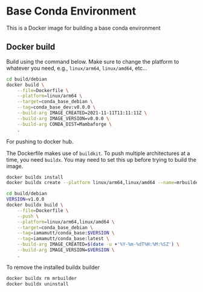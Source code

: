 # Base Conda Environment

This is a Docker image for building a base conda environment

## Docker build

Build using the command below. Make sure to change the platform to whatever you need, e.g., `linux/arm64`, `linux/amd64`, etc...

```bash
cd build/debian
docker build \
    --file=Dockerfile \
    --platform=linux/arm64 \
    --target=conda_base_debian \
    --tag=conda_base_dev:v0.0.0 \
    --build-arg IMAGE_CREATED=2021-11-11T11:11:11Z \
    --build-arg IMAGE_VERSION=v0.0.0 \
    --build-arg CONDA_DIST=Mambaforge \
    .
```

For pushing to docker hub.

The Dockerfile makes use of `buildkit`. To push multiple architectures at a time, you need `buildx`. You may need to set this up before trying to build the image.

```bash
docker buildx install
docker buildx create --platform linux/arm64,linux/amd64 --name=mrbuilder --use
```

```bash
cd build/debian
VERSION=v1.0.0
docker buildx build \
    --file=Dockerfile \
    --push \
    --platform=linux/arm64,linux/amd64 \
    --target=conda_base_debian \
    --tag=iamamutt/conda_base:$VERSION \
    --tag=iamamutt/conda_base:latest \
    --build-arg IMAGE_CREATED=$(date -u +'%Y-%m-%dT%H:%M:%SZ') \
    --build-arg IMAGE_VERSION=$VERSION \
    .
```

To remove the installed buildx builder
    
```bash
docker buildx rm mrbuilder
docker buildx uninstall
```

<!-- 
#> git tag -a v1.0.0 -m "GitHub Actions Initial Workflow"
#> git push origin v1.0.0

#> git tag -d v1.0.0
#> git push --delete origin v1.0.0
-->
